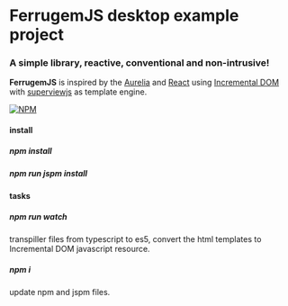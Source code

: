 # FerrugemJS desktop example project
### A simple library, reactive, conventional and non-intrusive!
**FerrugemJS** is inspired by the [Aurelia](http://aurelia.io/) and [React](https://facebook.github.io/react/) using [Incremental DOM](http://google.github.io/incremental-dom/) with [superviewjs](https://github.com/davidjamesstone/superviews.js) as template engine.

[![NPM](https://nodei.co/npm/ferrugemjs.png?downloads=true&downloadRank=true&stars=true)](https://nodei.co/npm/ferrugemjs/)

#### install
##### npm install
##### npm run jspm install


#### tasks
##### npm run watch 
transpiller files from typescript to es5, convert the html templates to Incremental DOM javascript resource.
##### npm i
update npm and jspm files.